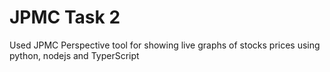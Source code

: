 # JPMC Task 2
Used JPMC Perspective tool for showing live graphs of stocks prices using python, nodejs and TyperScript
